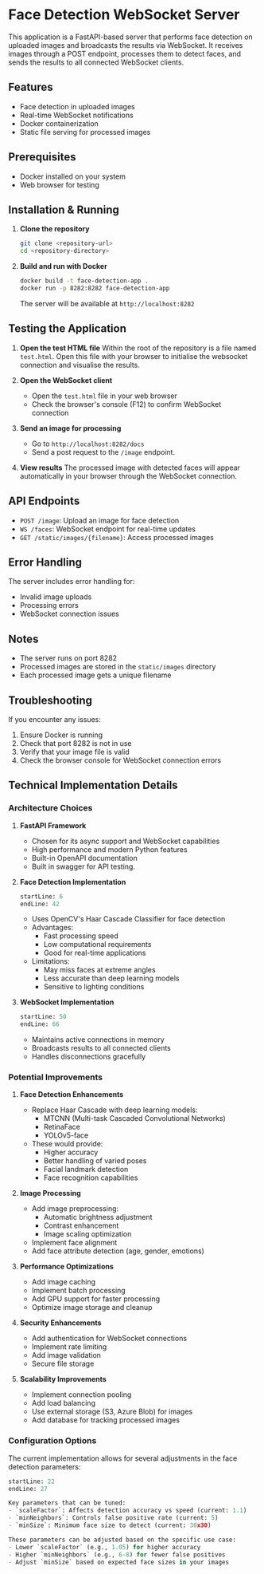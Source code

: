 # Face Detection WebSocket Server

This application is a FastAPI-based server that performs face detection on uploaded images and broadcasts the results via WebSocket. It receives images through a POST endpoint, processes them to detect faces, and sends the results to all connected WebSocket clients.

## Features

- Face detection in uploaded images
- Real-time WebSocket notifications
- Docker containerization
- Static file serving for processed images

## Prerequisites

- Docker installed on your system
- Web browser for testing

## Installation & Running

1. **Clone the repository**
   ```bash
   git clone <repository-url>
   cd <repository-directory>
   ```

2. **Build and run with Docker**
   ```bash
   docker build -t face-detection-app .
   docker run -p 8282:8282 face-detection-app
   ```

   The server will be available at `http://localhost:8282`

## Testing the Application

1. **Open the test HTML file**
   Within the root of the repository is a file named `test.html`. Open this file with your browser to initialise the websocket connection and visualise the results.

2. **Open the WebSocket client**
   - Open the `test.html` file in your web browser
   - Check the browser's console (F12) to confirm WebSocket connection

3. **Send an image for processing**
   - Go to `http://localhost:8282/docs`
   - Send a post request to the `/image` endpoint.

4. **View results**
   The processed image with detected faces will appear automatically in your browser through the WebSocket connection.

## API Endpoints

- `POST /image`: Upload an image for face detection
- `WS /faces`: WebSocket endpoint for real-time updates
- `GET /static/images/{filename}`: Access processed images

## Error Handling

The server includes error handling for:
- Invalid image uploads
- Processing errors
- WebSocket connection issues

## Notes

- The server runs on port 8282
- Processed images are stored in the `static/images` directory
- Each processed image gets a unique filename

## Troubleshooting

If you encounter any issues:
1. Ensure Docker is running
2. Check that port 8282 is not in use
3. Verify that your image file is valid
4. Check the browser console for WebSocket connection errors

## Technical Implementation Details

### Architecture Choices

1. **FastAPI Framework**
   - Chosen for its async support and WebSocket capabilities
   - High performance and modern Python features
   - Built-in OpenAPI documentation
   - Built in swagger for API testing.

2. **Face Detection Implementation**
   ```python:app/face_detector.py
   startLine: 6
   endLine: 42
   ```
   - Uses OpenCV's Haar Cascade Classifier for face detection
   - Advantages:
     - Fast processing speed
     - Low computational requirements
     - Good for real-time applications
   - Limitations:
     - May miss faces at extreme angles
     - Less accurate than deep learning models
     - Sensitive to lighting conditions

3. **WebSocket Implementation**
   ```python:app/main.py
   startLine: 50
   endLine: 66
   ```
   - Maintains active connections in memory
   - Broadcasts results to all connected clients
   - Handles disconnections gracefully

### Potential Improvements

1. **Face Detection Enhancements**
   - Replace Haar Cascade with deep learning models:
     - MTCNN (Multi-task Cascaded Convolutional Networks)
     - RetinaFace
     - YOLOv5-face
   - These would provide:
     - Higher accuracy
     - Better handling of varied poses
     - Facial landmark detection
     - Face recognition capabilities

2. **Image Processing**
   - Add image preprocessing:
     - Automatic brightness adjustment
     - Contrast enhancement
     - Image scaling optimization
   - Implement face alignment
   - Add face attribute detection (age, gender, emotions)

3. **Performance Optimizations**
   - Add image caching
   - Implement batch processing
   - Add GPU support for faster processing
   - Optimize image storage and cleanup

4. **Security Enhancements**
   - Add authentication for WebSocket connections
   - Implement rate limiting
   - Add image validation
   - Secure file storage

5. **Scalability Improvements**
   - Implement connection pooling
   - Add load balancing
   - Use external storage (S3, Azure Blob) for images
   - Add database for tracking processed images

### Configuration Options

The current implementation allows for several adjustments in the face detection parameters:
```python:app/face_detector.py
startLine: 22
endLine: 27

Key parameters that can be tuned:
- `scaleFactor`: Affects detection accuracy vs speed (current: 1.1)
- `minNeighbors`: Controls false positive rate (current: 5)
- `minSize`: Minimum face size to detect (current: 30x30)

These parameters can be adjusted based on the specific use case:
- Lower `scaleFactor` (e.g., 1.05) for higher accuracy
- Higher `minNeighbors` (e.g., 6-8) for fewer false positives
- Adjust `minSize` based on expected face sizes in your images
```